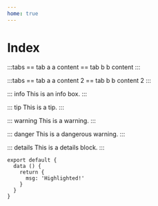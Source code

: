 ```yaml
---
home: true
---
```


# Index

:::tabs
== tab a
a content
== tab b
b content
:::

:::tabs
== tab a
a content 2
== tab b
b content 2
:::

::: info
This is an info box.
:::

::: tip
This is a tip.
:::

::: warning
This is a warning.
:::

::: danger
This is a dangerous warning.
:::

::: details
This is a details block.
:::

```js{4}
export default {
  data () {
    return {
      msg: 'Highlighted!'
    }
  }
}
```
